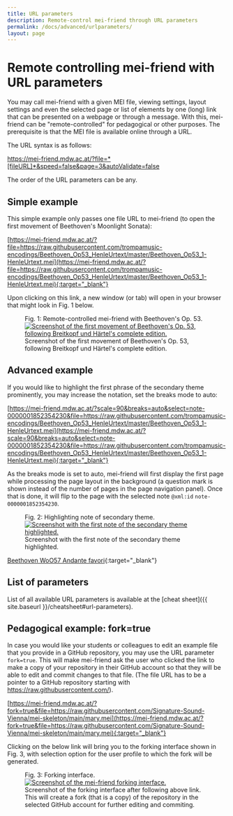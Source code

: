 ```yaml
---
title: URL parameters
description: Remote-control mei-friend through URL parameters 
permalink: /docs/advanced/urlparameters/
layout: page
---
```

# Remote controlling mei-friend with URL parameters

You may call mei-friend with a given MEI file, viewing settings, layout settings and even the selected page or list of elements by one (long) link that can be presented on a webpage or through a message. With this, mei-friend can be "remote-controlled" for pedagogical or other purposes.
The prerequisite is that the MEI file is available online through a URL. 

The URL syntax is as follows:

<span class="code">https://mei-friend.mdw.ac.at/?file=*[fileURL]*&speed=false&page=3&autoValidate=false</span>

The order of the URL parameters can be any. 

## Simple example

This simple example only passes one file URL to mei-friend (to open the first movement of Beethoven's Moonlight Sonata):

[https://mei-friend.mdw.ac.at/?file=https://raw.githubusercontent.com/trompamusic-encodings/Beethoven_Op53_HenleUrtext/master/Beethoven_Op53_1-HenleUrtext.mei](https://mei-friend.mdw.ac.at/?file=https://raw.githubusercontent.com/trompamusic-encodings/Beethoven_Op53_HenleUrtext/master/Beethoven_Op53_1-HenleUrtext.mei){:target="_blank"}

Upon clicking on this link, a new window (or tab) will open in your browser that might look in Fig. 1 below.

<figure class="figure">
    <div class="figure-title">Fig.&nbsp;1: Remote-controlled mei-friend with Beethoven's Op. 53.</div>
    <a href="https://mei-friend.mdw.ac.at/?file=https://raw.githubusercontent.com/trompamusic-encodings/Beethoven_Op53_HenleUrtext/master/Beethoven_Op53_1-HenleUrtext.mei" target="_blank">
       <img class="figure-img" src="{{ site.baseurl }}/assets/img/urlparams/URL-file.png" 
        alt="Screenshot of the first movement of Beethoven's Op. 53, following Breitkopf und Härtel's complete edition." />
    </a>
    <figcaption class="figure-caption">Screenshot of the first movement of Beethoven's Op. 53, following Breitkopf und Härtel's complete edition.</figcaption>
</figure>

## Advanced example

If you would like to highlight the first phrase of the secondary theme prominently, you may increase the notation, set the breaks mode to auto:

[https://mei-friend.mdw.ac.at/?scale=90&breaks=auto&select=note-0000001852354230&file=https://raw.githubusercontent.com/trompamusic-encodings/Beethoven_Op53_HenleUrtext/master/Beethoven_Op53_1-HenleUrtext.mei](https://mei-friend.mdw.ac.at/?scale=90&breaks=auto&select=note-0000001852354230&file=https://raw.githubusercontent.com/trompamusic-encodings/Beethoven_Op53_HenleUrtext/master/Beethoven_Op53_1-HenleUrtext.mei){:target="_blank"}

As the breaks mode is set to auto, mei-friend will first display the first page while processing the page layout in the background (a question mark is shown instead of the number of pages in the page navigation panel). Once that is done, it will flip to the page with the selected note `@xml:id` `note-0000001852354230`. 

<figure class="figure">
    <div class="figure-title">Fig.&nbsp;2: Highlighting note of secondary theme.</div>
    <a href="https://mei-friend.mdw.ac.at/?scale=90&breaks=auto&select=note-0000001852354230&file=https://raw.githubusercontent.com/trompamusic-encodings/Beethoven_Op53_HenleUrtext/master/Beethoven_Op53_1-HenleUrtext.mei" target="_blank">
       <img class="figure-img" src="{{ site.baseurl }}/assets/img/urlparams/URL-file-scale-break-select.png" 
        alt="Screenshot with the first note of the secondary theme highlighted." />
    </a>
    <figcaption class="figure-caption">Screenshot with the first note of the secondary theme highlighted.</figcaption>
</figure>



[Beethoven WoO57 Andante favori](https://mei-friend.mdw.ac.at/?notationOrientation=top&notationProportion=.6&facsimileOrientation=left&facsimileProportion=.45&breaks=line&file=https://raw.githubusercontent.com/trompamusic-encodings/Beethoven_Op76_BreitkopfHaertel/master/Beethoven_Op76-Breitkopf-Haertel.mei){:target="_blank"}

## List of parameters

List of all available URL parameters is available at the [cheat sheet]({{ site.baseurl }}/cheatsheet#url-parameters).

## Pedagogical example: <span class="code">fork=true</span>

In case you would like your students or colleagues to edit an example file that you provide in a GitHub repository, you may use the URL parameter `fork=true`. This will make mei-friend ask the user who clicked the link to make a copy of your repository in their GitHub account so that they will be able to edit and commit changes to that file. (The file URL has to be a pointer to a GitHub repository starting with <span class="code">https://raw.githubusercontent.com/</span>). 

[https://mei-friend.mdw.ac.at/?fork=true&file=https://raw.githubusercontent.com/Signature-Sound-Vienna/mei-skeleton/main/mary.mei](https://mei-friend.mdw.ac.at/?fork=true&file=https://raw.githubusercontent.com/Signature-Sound-Vienna/mei-skeleton/main/mary.mei){:target="_blank"}

Clicking on the below link will bring you to the forking interface shown in Fig. 3, with selection option for the user profile to which the fork will be generated.

<figure class="figure">
    <div class="figure-title">Fig.&nbsp;3: Forking interface.</div>
    <a href="https://mei-friend.mdw.ac.at/?fork=true&file=https://raw.githubusercontent.com/Signature-Sound-Vienna/mei-skeleton/main/mary.mei" target="_blank">
       <img class="figure-img" src="{{ site.baseurl }}/assets/img/urlparams/URL-file-fork.png" 
        alt="Screenshot of the mei-friend forking interface." />
    </a>
    <figcaption class="figure-caption">Screenshot of the forking interface after following above link. This will create a fork (that is a copy) of the repository in the selected GitHub account for further editing and commiting.</figcaption>
</figure>

